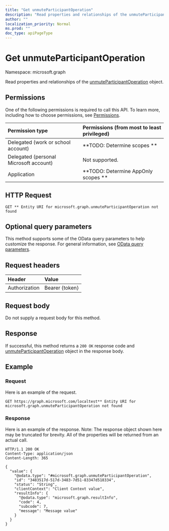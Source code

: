 ```yaml
---
title: "Get unmuteParticipantOperation"
description: "Read properties and relationships of the unmuteParticipantOperation object."
author: ""
localization_priority: Normal
ms.prod: ""
doc_type: apiPageType
---
```


# Get unmuteParticipantOperation

Namespace: microsoft.graph

Read properties and relationships of the [unmuteParticipantOperation](../resources/unmuteparticipantoperation.md) object.

## Permissions
One of the following permissions is required to call this API. To learn more, including how to choose permissions, see [Permissions](/concepts/permissions-reference.md).

|Permission type|Permissions (from most to least privileged)|
|:---|:---|
|Delegated (work or school account)|**TODO: Determine scopes **|
|Delegated (personal Microsoft account)|Not supported.|
|Application|**TODO: Determine AppOnly scopes **|

## HTTP Request
<!-- {
  "blockType": "ignored"
}
-->
``` http
GET ** Entity URI for microsoft.graph.unmuteParticipantOperation not found
```

## Optional query parameters
This method supports some of the OData query parameters to help customize the response. For general information, see [OData query parameters](/graph/query-parameters).

## Request headers
|Header|Value|
|:---|:---|
|Authorization|Bearer {token}|

## Request body
Do not supply a request body for this method.

## Response
If successful, this method returns a `200 OK` response code and [unmuteParticipantOperation](../resources/unmuteparticipantoperation.md) object in the response body.

## Example

### Request
Here is an example of the request.
<!-- {
  "blockType": "request",
  "name": "get_unmuteparticipantoperation"
}
-->
``` http
GET https://graph.microsoft.com/localtest** Entity URI for microsoft.graph.unmuteParticipantOperation not found
```

### Response
Here is an example of the response. Note: The response object shown here may be truncated for brevity. All of the properties will be returned from an actual call.
<!-- {
  "blockType": "response",
  "truncated": true,
  "@odata.type": "microsoft.graph.unmuteParticipantOperation"
}
-->
``` http
HTTP/1.1 200 OK
Content-Type: application/json
Content-Length: 365

{
  "value": {
    "@odata.type": "#microsoft.graph.unmuteParticipantOperation",
    "id": "3483517d-517d-3483-7d51-83347d518334",
    "status": "String",
    "clientContext": "Client Context value",
    "resultInfo": {
      "@odata.type": "microsoft.graph.resultInfo",
      "code": 4,
      "subcode": 7,
      "message": "Message value"
    }
  }
}
```

